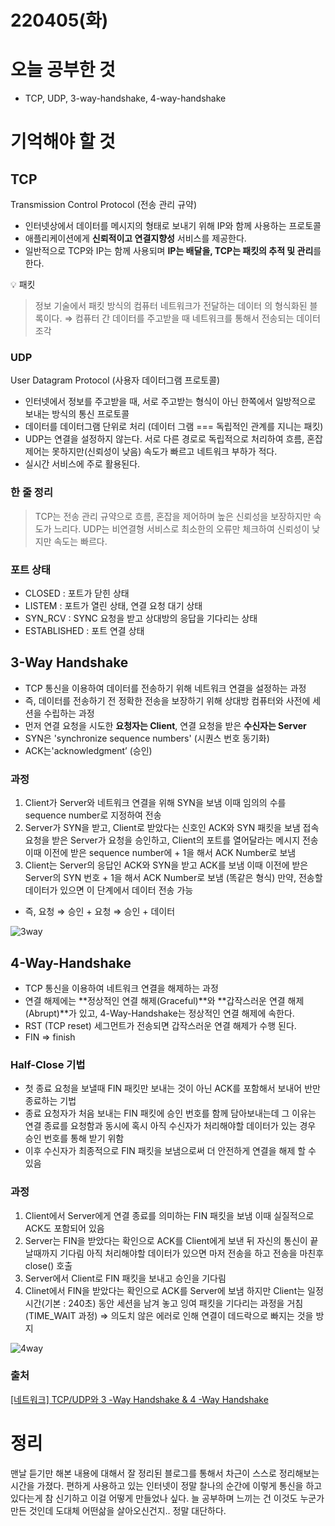 # 220405(화)

# 오늘 공부한 것

- TCP, UDP, 3-way-handshake, 4-way-handshake

# 기억해야 할 것

## TCP

Transmission Control Protocol (전송 관리 규약)

- 인터넷상에서 데이터를 메시지의 형태로 보내기 위해 IP와 함께 사용하는 프로토콜
- 애플리케이션에게 **신뢰적이고 연결지향성** 서비스를 제공한다.
- 일반적으로 TCP와 IP는 함께 사용되며 **IP는 배달을, TCP는 패킷의 추적 및 관리**를 한다.

💡 패킷

> 정보 기술에서 패킷 방식의 컴퓨터 네트워크가 전달하는 데이터
> 의 형식화된 블록이다.
> ⇒ 컴퓨터 간 데이터를 주고받을 때 네트워크를 통해서 전송되는 데이터 조각

### UDP

User Datagram Protocol (사용자 데이터그램 프로토콜)

- 인터넷에서 정보를 주고받을 때, 서로 주고받는 형식이 아닌 한쪽에서 일방적으로 보내는 방식의 통신 프로토콜
- 데이터를 데이터그램 단위로 처리 (데이터 그램 === 독립적인 관계를 지니는 패킷)
- UDP는 연결을 설정하지 않는다. 서로 다른 경로로 독립적으로 처리하여 흐름, 혼잡 제어는 못하지만(신뢰성이 낮음) 속도가 빠르고 네트워크 부하가 적다.
- 실시간 서비스에 주로 활용된다.

### 한 줄 정리

> TCP는 전송 관리 규약으로 흐름, 혼잡을 제어하며 높은 신뢰성을 보장하지만 속도가 느리다.
> UDP는 비연결형 서비스로 최소한의 오류만 체크하여 신뢰성이 낮지만 속도는 빠르다.

### 포트 상태

- CLOSED : 포트가 닫힌 상태
- LISTEM : 포트가 열린 상태, 연결 요청 대기 상태
- SYN_RCV : SYNC 요청을 받고 상대방의 응답을 기다리는 상태
- ESTABLISHED : 포트 연결 상태

## 3-Way Handshake

- TCP 통신을 이용하여 데이터를 전송하기 위해 네트워크 연결을 설정하는 과정
- 즉, 데이터를 전송하기 전 정확한 전송을 보장하기 위해 상대방 컴퓨터와 사전에 세션을 수립하는 과정
- 먼저 연결 요청을 시도한 **요청자는 Client**, 연결 요청을 받은 **수신자는 Server**
- SYN은 'synchronize sequence numbers' (시퀀스 번호 동기화)
- ACK는'acknowledgment’ (승인)

### 과정

1. Client가 Server와 네트워크 연결을 위해 SYN을 보냄
   이때 임의의 수를 sequence number로 지정하여 전송
2. Server가 SYN을 받고, Client로 받았다는 신호인 ACK와 SYN 패킷을 보냄
   접속 요청을 받은 Server가 요청을 승인하고, Client의 포트를 열어달라는 메시지 전송
   이때 이전에 받은 sequence number에 + 1을 해서 ACK Number로 보냄
3. Client는 Server의 응답인 ACK와 SYN을 받고 ACK를 보냄
   이때 이전에 받은 Server의 SYN 번호 + 1을 해서 ACK Number로 보냄 (똑같은 형식)
   만약, 전송할 데이터가 있으면 이 단계에서 데이터 전송 가능

- 즉, 요청 ⇒ 승인 + 요청 ⇒ 승인 + 데이터

![3way](https://s3.us-west-2.amazonaws.com/secure.notion-static.com/9934ff08-1429-4786-ad64-3ebc1018776d/Untitled.png?X-Amz-Algorithm=AWS4-HMAC-SHA256&X-Amz-Content-Sha256=UNSIGNED-PAYLOAD&X-Amz-Credential=AKIAT73L2G45EIPT3X45%2F20220405%2Fus-west-2%2Fs3%2Faws4_request&X-Amz-Date=20220405T130336Z&X-Amz-Expires=86400&X-Amz-Signature=5fade4f335878a360d136347693b51755348e15f9e58c5bf4f431beb3845038d&X-Amz-SignedHeaders=host&response-content-disposition=filename%20%3D%22Untitled.png%22&x-id=GetObject)

## 4-Way-Handshake

- TCP 통신을 이용하여 네트워크 연결을 해제하는 과정
- 연결 해제에는 **정상적인 연결 해제(Graceful)**와 **갑작스러운 연결 해제(Abrupt)**가 있고, 4-Way-Handshake는 정상적인 연결 해제에 속한다.
- RST (TCP reset) 세그먼트가 전송되면 갑작스러운 연결 해제가 수행 된다.
- FIN ⇒ finish

### Half-Close 기법

- 첫 종료 요청을 보낼때 FIN 패킷만 보내는 것이 아닌 ACK를 포함해서 보내어 반만 종료하는 기법
- 종료 요청자가 처음 보내는 FIN 패킷에 승인 번호를 함께 담아보내는데 그 이유는 연결 종료를 요청함과 동시에 혹시 아직 수신자가 처리해야할 데이터가 있는 경우 승인 번호를 통해 받기 위함
- 이후 수신자가 최종적으로 FIN 패킷을 보냄으로써 더 안전하게 연결을 해제 할 수 있음

### 과정

1. Client에서 Server에게 연결 종료를 의미하는 FIN 패킷을 보냄
   이때 실질적으로 ACK도 포함되어 있음
2. Server는 FIN을 받았다는 확인으로 ACK를 Client에게 보낸 뒤 자신의 통신이 끝날때까지 기다림
   아직 처리해야할 데이터가 있으면 마저 전송을 하고 전송을 마친후 close() 호출
3. Server에서 Client로 FIN 패킷을 보내고 승인을 기다림
4. Clinet에서 FIN을 받았다는 확인으로 ACK를 Server에 보냄
   하지만 Client는 일정시간(기본 : 240초) 동안 세션을 남겨 놓고 잉여 패킷을 기다리는 과정을 거침 (TIME_WAIT 과정) ⇒ 의도치 않은 에러로 인해 연결이 데드락으로 빠지는 것을 방지

![4way](https://s3.us-west-2.amazonaws.com/secure.notion-static.com/0e251a14-748b-4833-b019-124bd93f1ee6/Untitled.png?X-Amz-Algorithm=AWS4-HMAC-SHA256&X-Amz-Content-Sha256=UNSIGNED-PAYLOAD&X-Amz-Credential=AKIAT73L2G45EIPT3X45%2F20220405%2Fus-west-2%2Fs3%2Faws4_request&X-Amz-Date=20220405T130431Z&X-Amz-Expires=86400&X-Amz-Signature=729e1875ddb0e4611710b9b7b5f4847289b997798c15dcc772d2b815261221db&X-Amz-SignedHeaders=host&response-content-disposition=filename%20%3D%22Untitled.png%22&x-id=GetObject)

### 출처

[[네트워크] TCP/UDP와 3 -Way Handshake & 4 -Way Handshake](https://velog.io/@averycode/%EB%84%A4%ED%8A%B8%EC%9B%8C%ED%81%AC-TCPUDP%EC%99%80-3-Way-Handshake4-Way-Handshake)

# 정리

맨날 듣기만 해본 내용에 대해서 잘 정리된 블로그를 통해서 차근이 스스로 정리해보는 시간을 가졌다. 편하게 사용하고 있는 인터넷이 정말 찰나의 순간에 이렇게 통신을 하고 있다는게 참 신기하고 이걸 어떻게 만들었나 싶다. 늘 공부하며 느끼는 건 이것도 누군가 만든 것인데 도대체 어떤삶을 살아오신건지.. 정말 대단하다.

